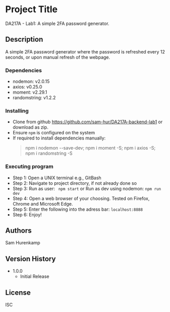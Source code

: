 # Project Title
DA217A - Lab1: A simple 2FA password generator.

## Description
A simple 2FA password generator where the password is refreshed every 12 seconds, or upon manual refresh of the webpage.

### Dependencies
* nodemon: v2.0.15
* axios: v0.25.0
* moment: v2.29.1
* randomstring: v1.2.2

### Installing
* Clone from github https://github.com/sam-hur/DA217A-backend-lab1 or download as zip.
* Ensure `npm` is configured on the system
* If required to install dependencies manually:
	> npm i nodemon --save-dev;
	> npm i moment -S;
	> npm i axios -S;
	> npm i randomstring -S

### Executing program
* Step 1: Open a UNIX terminal e.g., GitBash
* Step 2: Navigate to project directory, if not already done so
* Step 3: 
			Run as user: 
			``` 
				npm start
			``` 
			or Run as dev using nodemon:
			```
				npm run dev
			```
* Step 4: Open a web browser of your choosing. Tested on Firefox, Chrome and Microsoft Edge.
* Step 5: Enter the following into the adress bar:
			```
				localhost:8888
			```
* Step 6: Enjoy!

## Authors
Sam Hurenkamp

## Version History
* 1.0.0
    * Initial Release

## License
ISC
